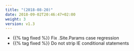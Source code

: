 ```yaml
---
title: "(2018-08-20)"
date: 2018-09-02T20:46:47+02:00
weight: 3
version: v1.3
---
```


- {{% tag fixed %}} Fix .Site.Params case regression
- {{% tag fixed %}} Do not strip IE conditional statements
